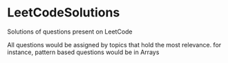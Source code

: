 # LeetCodeSolutions
Solutions of questions present on LeetCode

All questions would be assigned by topics that hold the most relevance. for instance, pattern based questions would be in Arrays
